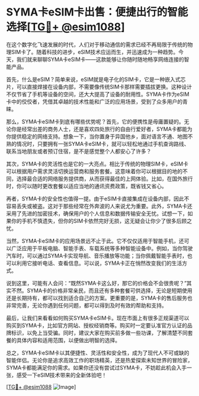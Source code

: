 # SYMA卡eSIM卡出售：便捷出行的智能选择[[TG💪+ @esim1088](https://t.me/s/esim1088)]

在这个数字化飞速发展的时代，人们对于移动通信的需求已经不再局限于传统的物理SIM卡了。随着科技的进步，eSIM技术应运而生，并迅速成为一种趋势。今天，我们就来聊聊SYMA卡eSIM卡——这款能够让你随时随地畅享网络连接的智能产品。

首先，什么是eSIM？简单来说，eSIM就是电子化的SIM卡，它是一种嵌入式芯片，可以直接焊接在设备内部，不需要像传统SIM卡那样需要插拔更换。这种设计不仅节省了手机等设备的空间，还大大提高了设备的耐用性。SYMA卡作为eSIM卡中的佼佼者，凭借其卓越的技术性能和广泛的应用场景，受到了众多用户的青睐。

那么，SYMA卡eSIM卡到底有哪些优势呢？首先，它的便携性是毋庸置疑的。无论你是经常出差的商务人士，还是喜欢四处旅行的自由行爱好者，SYMA卡都能为你提供稳定的网络支持。想象一下，当你置身于异国他乡，面对语言不通、地图不熟的情况时，只要拥有一张SYMA卡eSIM卡，就可以轻松地通过手机查询路线、联系当地朋友或者预订住宿，是不是感觉整个人都安心了许多？

其次，SYMA卡的灵活性也是它的一大亮点。相比于传统的物理SIM卡，eSIM卡可以根据用户需求灵活切换运营商和服务套餐。这意味着你可以根据目的地的不同，选择最合适的网络服务提供商，从而获得最佳的上网体验。比如，在国外旅行时，你可以随时更改套餐以适应当地的通讯资费政策，既省钱又省心。

再者，SYMA卡的安全性也值得一提。由于eSIM卡直接集成在设备内部，因此不容易丢失或被盗。这对于那些经常在外奔波的人来说尤为重要。此外，SYMA卡还采用了先进的加密技术，确保用户的个人信息和数据传输安全无忧。试想一下，如果你的手机不慎遗失，但你的SIM卡依然完好无损，这无疑会让你少了很多后顾之忧。

当然，SYMA卡eSIM卡的应用场景远不止于此。它不仅仅适用于智能手机，还可以广泛应用于平板电脑、智能手表、车载系统等多种智能设备中。例如，当你驾驶汽车时，可以通过SYMA卡实现导航、音乐播放等功能；当你佩戴智能手表时，也可以利用它接听电话、查看信息。可以说，SYMA卡正在悄然改变我们的生活方式。

说到这里，可能有人会问：“既然SYMA卡这么好，那它的价格会不会很贵呢？”其实不然。SYMA卡的价格非常亲民，而且还有多种套餐可供选择，无论是短期使用还是长期持有，都可以找到适合自己的方案。更重要的是，SYMA卡的售后服务也非常完善，无论你遇到任何问题，都可以得到及时有效的帮助和支持。

最后，让我们来看看如何购买SYMA卡eSIM卡。现在市面上有很多正规渠道可以购买到SYMA卡，比如官方网站、授权经销商等。购买时一定要认准官方认证的品牌标识，以免上当受骗。同时，建议大家在购买前多做一些功课，了解清楚不同套餐的具体内容和适用范围，以便做出明智的选择。

总之，SYMA卡eSIM卡以其便捷性、灵活性和安全性，成为了现代人不可或缺的智能伴侣。无论你是追求高效工作的职场精英，还是热爱探索未知世界的冒险家，SYMA卡都能满足你的需求。如果你还没有尝试过SYMA卡，不妨趁此机会入手一张，感受一下eSIM技术带来的全新体验吧！

[[TG💪+ @esim1088](https://t.me/s/esim1088) ![Image](https://i.postimg.cc/4NQfJmqS/Snipaste-2025-05-13-00-14-12.png)]